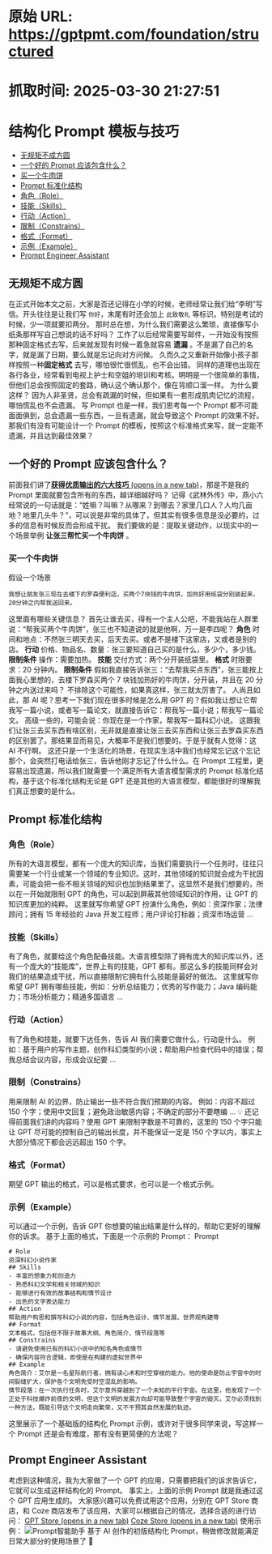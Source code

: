 # 原始 URL: https://gptpmt.com/foundation/structured

# 抓取时间: 2025-03-30 21:27:51

# 结构化 Prompt 模板与技巧

- [无规矩不成方圆](https://gptpmt.com/foundation/structured#无规矩不成方圆)
- [一个好的 Prompt 应该包含什么？](https://gptpmt.com/foundation/structured#一个好的prompt应该包含什么)
- [买一个牛肉饼](https://gptpmt.com/foundation/structured#买一个牛肉饼)
- [Prompt 标准化结构](https://gptpmt.com/foundation/structured#prompt标准化结构)
- [角色（Role）](https://gptpmt.com/foundation/structured#角色role)
- [技能（Skills）](https://gptpmt.com/foundation/structured#技能skills)
- [行动（Action）](https://gptpmt.com/foundation/structured#行动action)
- [限制（Constrains）](https://gptpmt.com/foundation/structured#限制constrains)
- [格式（Format）](https://gptpmt.com/foundation/structured#格式format)
- [示例（Example）](https://gptpmt.com/foundation/structured#示例example)
- [Prompt Engineer Assistant](https://gptpmt.com/foundation/structured#prompt-engineer-assistant)

## 无规矩不成方圆[](https://gptpmt.com/foundation/structured#无规矩不成方圆)

在正式开始本文之前，大家是否还记得在小学的时候，老师经常让我们给“李明”写信。开头往往是让我们写 `你好`，末尾有时还会加上 `此致敬礼` 等标识。特别是考试的时候，少一项就要扣两分。
那时总在想，为什么我们需要这么繁琐，直接像写小纸条那样写自己想说的话不好吗？
工作了以后经常需要写邮件，一开始没有按照那种固定格式去写，后来就发现有时候一着急就容易 **遗漏** 。不是漏了自己的名字，就是漏了日期，要么就是忘记向对方问候。
久而久之又重新开始像小孩子那样按照一种**固定格式** 去写，哪怕很忙很慌乱，也不会出错。
同样的道理也出现在各行各业，经常看到电视上护士和空姐的培训和考核。明明是一个很简单的事情，但他们总会按照固定的套路，确认这个确认那个，像在背顺口溜一样。
为什么要这样？
因为人非圣贤，总会有疏漏的时候，但如果有一套形成肌肉记忆的流程，哪怕慌乱也不会遗漏。
写 Prompt 也是一样，我们思考每一个 Prompt 都不可能面面俱到，总会遗漏一些东西，一旦有遗漏，就会导致这个 Prompt 的效果不好。
那我们有没有可能设计一个 Prompt 的模板，按照这个标准格式来写，就一定能不遗漏，并且达到最佳效果？

## 一个好的 Prompt 应该包含什么？[](https://gptpmt.com/foundation/structured#一个好的prompt应该包含什么)

前面我们讲了[**获得优质输出的六大技巧** (opens in a new tab)](https://gptpmt.com/foundation/grammar)，那是不是我的 Prompt 里面就要包含所有的东西，越详细越好吗？
记得《武林外传》中，燕小六经常说的一句话就是：“姓嘛？叫嘛？从哪来？到哪去？家里几口人？人均几亩地？地里几头牛？”，可以说是非常的具体了，但其实有很多信息是没必要的，过多的信息有时候反而会形成干扰。
我们要做的是：提取关键动作，以现实中的一个场景举例 **让张三帮忙买一个牛肉饼** 。

### 买一个牛肉饼[](https://gptpmt.com/foundation/structured#买一个牛肉饼)

假设一个场景

```
我想让朋友张三现在去楼下的罗森便利店，买两个7块钱的牛肉饼，加热好用纸袋分别装起来，20分钟之内帮我送回来。
```

这里面有哪些关键信息？
首先让谁去买，得有一个主人公吧，不能我站在人群里说：“帮我买两个牛肉饼”，张三也不知道说的就是他啊，万一是李四呢？ **角色**
时间和地点：不然张三明天去买，后天去买。或者不是楼下这家店，又或者是别的店。 **行动**
价格、物品名、数量：张三要知道自己买的是什么，多少个，多少钱。 **限制条件**
操作：需要加热。 **技能**
交付方式：两个分开装纸袋里。 **格式**
时限要求：20 分钟内。 **限制条件**
假如我直接告诉张三：“去帮我买点东西”，张三能按上面我心里想的，去楼下罗森买两个 7 块钱加热好的牛肉饼，分开装，并且在 20 分钟之内送过来吗？
不排除这个可能性，如果真这样，张三就太厉害了。
人尚且如此，那 AI 呢？思考一下我们现在很多时候是怎么用 GPT 的？假如我让想让它帮我写一篇小说，或者写一篇论文，就直接告诉它：帮我写一篇小说；帮我写一篇论文。
高级一些的，可能会说：你现在是一个作家，帮我写一篇科幻小说。
这跟我们让张三去买东西有啥区别，无非就是直接让张三去买东西和让张三去罗森买东西的区别罢了。那结果显而易见，大概率不是我们想要的。于是乎就有人觉得：这 AI 不行啊。
这还只是一个生活化的场景，在现实生活中我们也经常忘记这个忘记那个，会突然打电话给张三，告诉他刚才忘记了什么什么。在 Prompt 工程里，更容易出现遗漏，所以我们就需要一个满足所有大语言模型需求的 Prompt 标准化结构，基于这个标准化结构无论是 GPT 还是其他的大语言模型，都能很好的理解我们真正想要的是什么。

## Prompt 标准化结构[](https://gptpmt.com/foundation/structured#prompt标准化结构)

### 角色（Role）[](https://gptpmt.com/foundation/structured#角色role)

所有的大语言模型，都有一个庞大的知识库，当我们需要执行一个任务时，往往只需要某一个行业或某一个领域的专业知识。这时，其他领域的知识就会成为干扰因素，可能会把一些不相关领域的知识也加到结果里了。这显然不是我们想要的，所以在一开始就限制 GPT 的角色，可以起到屏蔽其他领域知识的作用，让 GPT 的知识库更加的纯粹。
这里就写你希望 GPT 扮演什么角色，例如：资深作家；法律顾问；拥有 15 年经验的 Java 开发工程师；用户评论打标器；资深市场运营 ...

### 技能（Skills）[](https://gptpmt.com/foundation/structured#技能skills)

有了角色，就要给这个角色配备技能。大语言模型除了拥有庞大的知识库以外，还有一个庞大的“技能库”，世界上有的技能，GPT 都有。那这么多的技能同样会对我们的结果造成干扰，所以直接限制它拥有什么技能是最好的做法。
这里就写你希望 GPT 拥有哪些技能，例如：分析总结能力；优秀的写作能力；Java 编码能力；市场分析能力；精通多国语言 ...

### 行动（Action）[](https://gptpmt.com/foundation/structured#行动action)

有了角色和技能，就要下达任务，告诉 AI 我们需要它做什么，行动是什么。
例如：基于用户的写作主题，创作科幻类型的小说；帮助用户检查代码中的错误；帮我总结会议内容，形成会议纪要 ...

### 限制（Constrains）[](https://gptpmt.com/foundation/structured#限制constrains)

用来限制 AI 的边界，防止输出一些不符合我们预期的内容。
例如：内容不超过 150 个字；使用中文回复；避免政治敏感内容；不确定的部分不要瞎编 ...
💡
还记得前面我们讲的内容吗？使用 GPT 来限制字数是不可靠的，这里的 150 个字只能让 GPT 尽可能的控制自己的输出长度，并不能保证一定是 150 个字以内，事实上大部分情况下都会远远超出 150 个字。

### 格式（Format）[](https://gptpmt.com/foundation/structured#格式format)

期望 GPT 输出的格式，可以是格式要求，也可以是一个格式示例。

### 示例（Example）[](https://gptpmt.com/foundation/structured#示例example)

可以通过一个示例，告诉 GPT 你想要的输出结果是什么样的，帮助它更好的理解你的诉求。
基于上面的格式，下面是一个示例的 Prompt：
Prompt

```
# Role
资深科幻小说作家
## Skills
- 丰富的想象力和创造力
- 熟悉科幻文学和相关领域的知识
- 能够进行有效的故事结构和情节设计
- 出色的文字表达能力
## Action
帮助用户构思和撰写科幻小说的内容，包括角色设计、情节发展、世界观构建等
## Format
文本格式，包括但不限于故事大纲、角色简介、情节段落等
## Constrains
- 请避免使用已有的科幻小说中的知名角色或情节
- 确保内容符合逻辑，即使是在构建的虚拟世界中
## Example
角色简介：艾尔是一名星际航行者，拥有读心术和时空穿梭的能力。他的使命是防止宇宙中的时间裂缝扩大，保护各个文明免受时空混乱的影响。
情节段落：在一次执行任务时，艾尔意外穿越到了一个未知的平行宇宙。在这里，他发现了一个正处于科技爆炸前夜的文明，但这个文明的发展方向却可能导致整个宇宙的毁灭。艾尔必须找到一种方法，既能引导这个文明走向繁荣，又不干预其自然发展的轨迹。
```

这里展示了一个基础版的结构化 Prompt 示例，或许对于很多同学来说，写这样一个 Prompt 还是会有难度，那有没有更简便的方法呢？

## Prompt Engineer Assistant[](https://gptpmt.com/foundation/structured#prompt-engineer-assistant)

考虑到这种情况，我为大家做了一个 GPT 的应用，只需要把我们的诉求告诉它，它就可以生成这样结构化的 Prompt。
事实上，上面的示例 Prompt 就是我通过这个 GPT 应用生成的。
大家感兴趣可以免费试用这个应用，分别在 GPT Store 商店，和 Coze 商店发布了该应用，大家可以根据自己的情况，选择合适的进行访问：
[GPT Store (opens in a new tab)](https://chat.openai.com/g/g-NggrHHU0O-prompt-engineer-assistant)
[Coze Store (opens in a new tab)](https://www.coze.com/store/bot/7337566244675289094)
使用示例：
![Prompt智能助手](https://gptpmt.com/_next/image?url=%2F_next%2Fstatic%2Fmedia%2Fstructured-1.b9d5f8a0.png&w=1920&q=75)
基于 AI 创作的初版结构化 Prompt，稍做修改就能满足日常大部分的使用场景了 🍻
